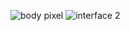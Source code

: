 ![body pixel](https://github.com/user-attachments/assets/0ae09a3e-33ed-44c9-a849-096fab0d0452) ![interface 2](https://github.com/user-attachments/assets/a454f1e9-6cbe-4049-be86-72a13bdf6be9)

